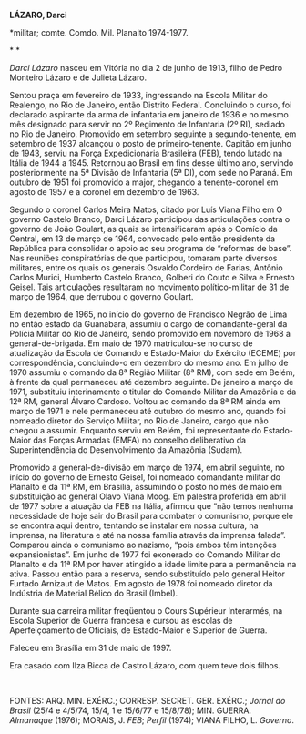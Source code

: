 **LÁZARO, Darci**

\*militar; comte. Comdo. Mil. Planalto 1974-1977.

* *

*Darci Lázaro* nasceu em Vitória no dia 2 de junho de 1913, filho de
Pedro Monteiro Lázaro e de Julieta Lázaro.

Sentou praça em fevereiro de 1933, ingressando na Escola Militar do
Realengo, no Rio de Janeiro, então Distrito Federal. Concluindo o curso,
foi declarado aspirante da arma de infantaria em janeiro de 1936 e no
mesmo mês designado para servir no 2º Regimento de Infantaria (2º RI),
sediado no Rio de Janeiro. Promovido em setembro seguinte a
segundo-tenente, em setembro de 1937 alcançou o posto de
primeiro-tenente. Capitão em junho de 1943, serviu na Força
Expedicionária Brasileira (FEB), tendo lutado na Itália de 1944 a 1945.
Retornou ao Brasil em fins desse último ano, servindo posteriormente na
5ª Divisão de Infantaria (5ª DI), com sede no Paraná. Em outubro de 1951
foi promovido a major, chegando a tenente-coronel em agosto de 1957 e a
coronel em dezembro de 1963.

Segundo o coronel Carlos Meira Matos, citado por Luís Viana Filho em O
governo Castelo Branco, Darci Lázaro participou das articulações contra
o governo de João Goulart, as quais se intensificaram após o Comício da
Central, em 13 de março de 1964, convocado pelo então presidente da
República para consolidar o apoio ao seu programa de “reformas de base”.
Nas reuniões conspiratórias de que participou, tomaram parte diversos
militares, entre os quais os generais Osvaldo Cordeiro de Farias,
Antônio Carlos Murici, Humberto Castelo Branco, Golberi do Couto e Silva
e Ernesto Geisel. Tais articulações resultaram no movimento
político-militar de 31 de março de 1964, que derrubou o governo Goulart.

Em dezembro de 1965, no início do governo de Francisco Negrão de Lima no
então estado da Guanabara, assumiu o cargo de comandante-geral da
Polícia Militar do Rio de Janeiro, sendo promovido em novembro de 1968 a
general-de-brigada. Em maio de 1970 matriculou-se no curso de
atualização da Escola de Comando e Estado-Maior do Exército (ECEME) por
correspondência, concluindo-o em dezembro do mesmo ano. Em julho de 1970
assumiu o comando da 8ª Região Militar (8ª RM), com sede em Belém, à
frente da qual permaneceu até dezembro seguinte. De janeiro a março de
1971, substituiu interinamente o titular do Comando Militar da Amazônia
e da 12ª RM, general Álvaro Cardoso. Voltou ao comando da 8ª RM ainda em
março de 1971 e nele permaneceu até outubro do mesmo ano, quando foi
nomeado diretor do Serviço Militar, no Rio de Janeiro, cargo que não
chegou a assumir. Enquanto serviu em Belém, foi representante do
Estado-Maior das Forças Armadas (EMFA) no conselho deliberativo da
Superintendência do Desenvolvimento da Amazônia (Sudam).

Promovido a general-de-divisão em março de 1974, em abril seguinte, no
início do governo de Ernesto Geisel, foi nomeado comandante militar do
Planalto e da 11ª RM, em Brasília, assumindo o posto no mês de maio em
substituição ao general Olavo Viana Moog. Em palestra proferida em abril
de 1977 sobre a atuação da FEB na Itália, afirmou que “não temos nenhuma
necessidade de hoje sair do Brasil para combater o comunismo, porque ele
se encontra aqui dentro, tentando se instalar em nossa cultura, na
imprensa, na literatura e até na nossa família através da imprensa
falada”. Comparou ainda o comunismo ao nazismo, “pois ambos têm
intenções expansionistas”. Em junho de 1977 foi exonerado do Comando
Militar do Planalto e da 11ª RM por haver atingido a idade limite para a
permanência na ativa. Passou então para a reserva, sendo substituído
pelo general Heitor Furtado Arnizaut de Matos. Em agosto de 1978 foi
nomeado diretor da Indústria de Material Bélico do Brasil (Imbel).

Durante sua carreira militar freqüentou o Cours Supérieur Interarmés, na
Escola Superior de Guerra francesa e cursou as escolas de
Aperfeiçoamento de Oficiais, de Estado-Maior e Superior de Guerra.

Faleceu em Brasília em 31 de maio de 1997.

Era casado com Ilza Bicca de Castro Lázaro, com quem teve dois filhos.

 

FONTES: ARQ. MIN. EXÉRC.; CORRESP. SECRET. GER. EXÉRC.; *Jornal do
Brasil* (25/4 e 4/5/74, 15/4, 1 e 15/6/77 e 15/8/78); MIN. GUERRA.
*Almanaque* (1976); MORAIS, J. *FEB*; *Perfil* (1974); VIANA FILHO, L.
*Governo*.

 
